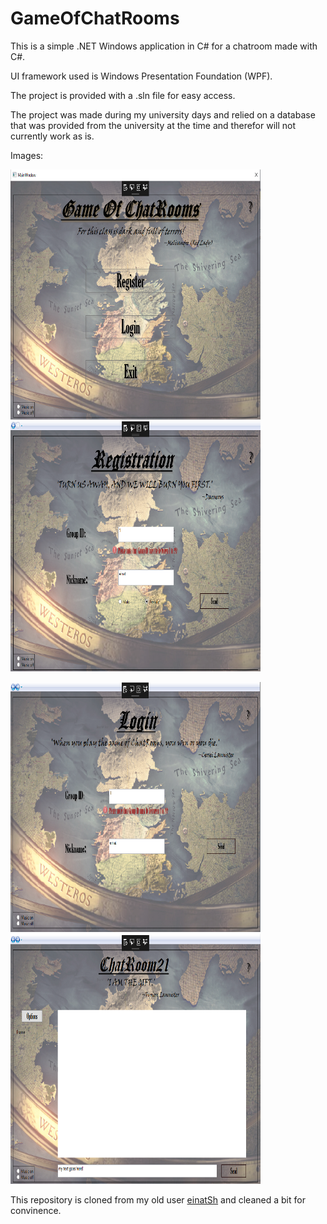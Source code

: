 # GameOfChatRooms

This is a simple .NET Windows application in C# for a chatroom made with C#. 

UI framework used is Windows Presentation Foundation (WPF).

The project is provided with a .sln file for easy access.

The project was made during my university days and relied on a database that was provided from the university at the time and therefor will not currently work as is.

Images:

<img alt="c1" src="/Images/chatroom1.png" width="400" height="400"> <img alt="c2" src="/Images/chatroom2.png" width="400" height="400">

<img alt="c3" src="/Images/chatroom3.png" width="400" height="400"> <img alt="c4" src="/Images/chatroom4.png" width="400" height="400">


This repository is cloned from my old user [einatSh](https://github.com/einatSh/practiceWpf) and cleaned a bit for convinence. 
